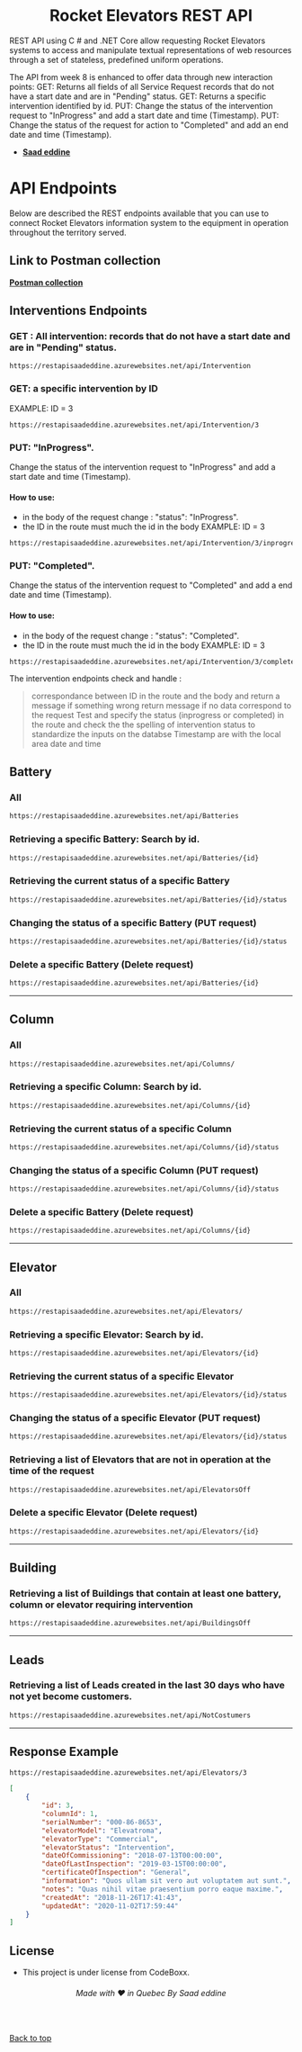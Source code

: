 <div class= "bg-gray"><h1 align="center"> Rocket Elevators REST API </h1>

REST API using C # and .NET Core allow requesting Rocket Elevators systems to access and manipulate textual representations of web resources through a set of stateless, predefined uniform operations.

The API from week 8 is enhanced to offer data through new interaction points:
GET: Returns all fields of all Service Request records that do not have a start date and are in "Pending" status.
GET: Returns a specific intervention identified by id.
PUT: Change the status of the intervention request to "InProgress" and add a start date and time (Timestamp).
PUT: Change the status of the request for action to "Completed" and add an end date and time (Timestamp).

- **[Saad eddine](https://github.com/saadeddinne)**

# API Endpoints

Below are described the REST endpoints available that you can use to connect Rocket Elevators information system to the equipment in operation throughout the territory served.

## Link to Postman collection

**[Postman collection](https://www.getpostman.com/collections/191fb7fc06e1b12243cd)**

## Interventions Endpoints

### GET : All intervention: records that do not have a start date and are in "Pending" status.

```ssh
https://restapisaadeddine.azurewebsites.net/api/Intervention
```

### GET: a specific intervention by ID

EXAMPLE: ID = 3

```ssh
https://restapisaadeddine.azurewebsites.net/api/Intervention/3
```

### PUT: "InProgress".

Change the status of the intervention request to "InProgress" and add a start date and time (Timestamp).</br>

#### How to use:

- in the body of the request change : "status": "InProgress".
- the ID in the route must much the id in the body
  EXAMPLE: ID = 3

```ssh
https://restapisaadeddine.azurewebsites.net/api/Intervention/3/inprogress
```

### PUT: "Completed".

Change the status of the intervention request to "Completed" and add a end date and time (Timestamp).</br>

#### How to use:

- in the body of the request change : "status": "Completed".
- the ID in the route must much the id in the body
  EXAMPLE: ID = 3

```ssh
https://restapisaadeddine.azurewebsites.net/api/Intervention/3/completed
```

The intervention endpoints check and handle :

> correspondance between ID in the route and the body and return a message if something wrong
> return message if no data correspond to the request
> Test and specify the status (inprogress or completed) in the route and check the the spelling of intervention status to standardize the inputs on the databse
> Timestamp are with the local area date and time

## Battery

### All

```html
https://restapisaadeddine.azurewebsites.net/api/Batteries
```

### Retrieving a specific Battery: Search by id.

```html
https://restapisaadeddine.azurewebsites.net/api/Batteries/{id}
```

### Retrieving the current status of a specific Battery

```html
https://restapisaadeddine.azurewebsites.net/api/Batteries/{id}/status
```

### Changing the status of a specific Battery (PUT request)

```html
https://restapisaadeddine.azurewebsites.net/api/Batteries/{id}/status
```

### Delete a specific Battery (Delete request)

```html
https://restapisaadeddine.azurewebsites.net/api/Batteries/{id}
```

<hr>

## Column

### All

```html
https://restapisaadeddine.azurewebsites.net/api/Columns/
```

### Retrieving a specific Column: Search by id.

```html
https://restapisaadeddine.azurewebsites.net/api/Columns/{id}
```

### Retrieving the current status of a specific Column

```html
https://restapisaadeddine.azurewebsites.net/api/Columns/{id}/status
```

### Changing the status of a specific Column (PUT request)

```html
https://restapisaadeddine.azurewebsites.net/api/Columns/{id}/status
```

### Delete a specific Battery (Delete request)

```html
https://restapisaadeddine.azurewebsites.net/api/Columns/{id}
```

<hr>

## Elevator

### All

```html
https://restapisaadeddine.azurewebsites.net/api/Elevators/
```

### Retrieving a specific Elevator: Search by id.

```html
https://restapisaadeddine.azurewebsites.net/api/Elevators/{id}
```

### Retrieving the current status of a specific Elevator

```html
https://restapisaadeddine.azurewebsites.net/api/Elevators/{id}/status
```

### Changing the status of a specific Elevator (PUT request)

```html
https://restapisaadeddine.azurewebsites.net/api/Elevators/{id}/status
```

### Retrieving a list of Elevators that are not in operation at the time of the request

```html
https://restapisaadeddine.azurewebsites.net/api/ElevatorsOff
```

### Delete a specific Elevator (Delete request)

```html
https://restapisaadeddine.azurewebsites.net/api/Elevators/{id}
```

<hr>

## Building

### Retrieving a list of Buildings that contain at least one battery, column or elevator requiring intervention

```html
https://restapisaadeddine.azurewebsites.net/api/BuildingsOff
```

<hr>

## Leads

### Retrieving a list of Leads created in the last 30 days who have not yet become customers.

```html
https://restapisaadeddine.azurewebsites.net/api/NotCostumers
```

<hr>

## Response Example

```html
https://restapisaadeddine.azurewebsites.net/api/Elevators/3
```

```json
[
	{
		"id": 3,
		"columnId": 1,
		"serialNumber": "000-86-8653",
		"elevatorModel": "Elevatroma",
		"elevatorType": "Commercial",
		"elevatorStatus": "Intervention",
		"dateOfCommissioning": "2018-07-13T00:00:00",
		"dateOfLastInspection": "2019-03-15T00:00:00",
		"certificateOfInspection": "General",
		"information": "Quos ullam sit vero aut voluptatem aut sunt.",
		"notes": "Quas nihil vitae praesentium porro eaque maxime.",
		"createdAt": "2018-11-26T17:41:43",
		"updatedAt": "2020-11-02T17:59:44"
	}
]
```

## License

- This project is under license from CodeBoxx.

<h6 align="center">Made with ❤️ in Quebec By Saad eddine</h6>

&#xa0;

<a href="#top">Back to top</a>

</div>
